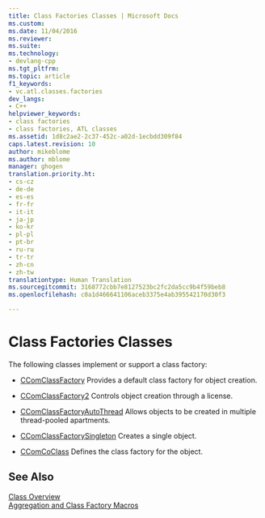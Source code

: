 ```yaml
---
title: Class Factories Classes | Microsoft Docs
ms.custom: 
ms.date: 11/04/2016
ms.reviewer: 
ms.suite: 
ms.technology:
- devlang-cpp
ms.tgt_pltfrm: 
ms.topic: article
f1_keywords:
- vc.atl.classes.factories
dev_langs:
- C++
helpviewer_keywords:
- class factories
- class factories, ATL classes
ms.assetid: 1d8c2ae2-2c37-452c-a02d-1ecbdd309f84
caps.latest.revision: 10
author: mikeblome
ms.author: mblome
manager: ghogen
translation.priority.ht:
- cs-cz
- de-de
- es-es
- fr-fr
- it-it
- ja-jp
- ko-kr
- pl-pl
- pt-br
- ru-ru
- tr-tr
- zh-cn
- zh-tw
translationtype: Human Translation
ms.sourcegitcommit: 3168772cbb7e8127523bc2fc2da5cc9b4f59beb8
ms.openlocfilehash: c0a1d466641106aceb3375e4ab395542170d30f3

---
```

# Class Factories Classes
The following classes implement or support a class factory:  
  
-   [CComClassFactory](../atl/reference/ccomclassfactory-class.md) Provides a default class factory for object creation.  
  
-   [CComClassFactory2](../atl/reference/ccomclassfactory2-class.md) Controls object creation through a license.  
  
-   [CComClassFactoryAutoThread](../atl/reference/ccomclassfactoryautothread-class.md) Allows objects to be created in multiple thread-pooled apartments.  
  
-   [CComClassFactorySingleton](../atl/reference/ccomclassfactorysingleton-class.md) Creates a single object.  
  
-   [CComCoClass](../atl/reference/ccomcoclass-class.md) Defines the class factory for the object.  
  
## See Also  
 [Class Overview](../atl/atl-class-overview.md)   
 [Aggregation and Class Factory Macros](../atl/reference/aggregation-and-class-factory-macros.md)




<!--HONumber=Jan17_HO2-->


